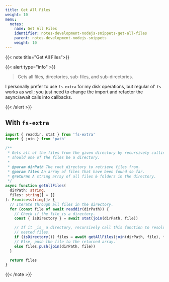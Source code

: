 ```yaml
---
title: Get All Files
weight: 10
menu:
  notes:
    name: Get All Files
    identifier: notes-development-nodejs-snippets-get-all-files
    parent: notes-development-nodejs-snippets
    weight: 10
---
```


{{< note title="Get All Files">}}

{{< alert type="info" >}}

> Gets all files, directories, sub-files, and sub-directories.

I personally prefer to use `fs-extra` for my disk operations, but regular ol' `fs` works as well; you just need to change the import and refactor the async/await calls into callbacks.

{{< /alert >}}

## With `fs-extra`

```typescript
import { readdir, stat } from 'fs-extra'
import { join } from 'path'

/**
 * Gets all of the files from the given directory by recursively calling itself
 * should one of the files be a directory.
 *
 * @param dirPath The root directory to retrieve files from.
 * @param files An array of files that have been found so far.
 * @returns A string array of all files & folders in the directory.
 */
async function getAllFiles(
  dirPath: string,
  files: string[] = []
): Promise<string[]> {
  // Iterate through all files in the directory.
  for (const file of await readdir(dirPath)) {
    // Check if the file is a directory.
    const { isDirectory } = await stat(join(dirPath, file))

    // If it _is_ a directory, recursively call this function to resolve the
    // nested files.
    if (isDirectory()) files = await getAllFiles(join(dirPath, file), files)
    // Else, push the file to the returned array.
    else files.push(join(dirPath, file))
  }

  return files
}
```

{{< /note >}}
